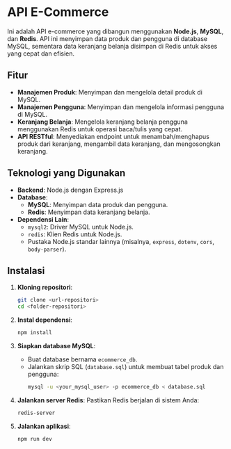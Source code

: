 # API E-Commerce

Ini adalah API e-commerce yang dibangun menggunakan **Node.js**, **MySQL**, dan **Redis**. API ini menyimpan data produk dan pengguna di database MySQL, sementara data keranjang belanja disimpan di Redis untuk akses yang cepat dan efisien.

## Fitur
- **Manajemen Produk**: Menyimpan dan mengelola detail produk di MySQL.
- **Manajemen Pengguna**: Menyimpan dan mengelola informasi pengguna di MySQL.
- **Keranjang Belanja**: Mengelola keranjang belanja pengguna menggunakan Redis untuk operasi baca/tulis yang cepat.
- **API RESTful**: Menyediakan endpoint untuk menambah/menghapus produk dari keranjang, mengambil data keranjang, dan mengosongkan keranjang.

## Teknologi yang Digunakan
- **Backend**: Node.js dengan Express.js
- **Database**:
  - **MySQL**: Menyimpan data produk dan pengguna.
  - **Redis**: Menyimpan data keranjang belanja.
- **Dependensi Lain**:
  - `mysql2`: Driver MySQL untuk Node.js.
  - `redis`: Klien Redis untuk Node.js.
  - Pustaka Node.js standar lainnya (misalnya, `express`, `dotenv`, `cors`, `body-parser`).

## Instalasi
1. **Kloning repositori**:
   ```bash
   git clone <url-repositori>
   cd <folder-repositori>
   ```

2. **Instal dependensi**:
   ```bash
   npm install
   ```

3. **Siapkan database MySQL**:
   - Buat database bernama `ecommerce_db`.
   - Jalankan skrip SQL (`database.sql`) untuk membuat tabel produk dan pengguna:
     ```bash
     mysql -u <your_mysql_user> -p ecommerce_db < database.sql
     ```

4. **Jalankan server Redis**:
   Pastikan Redis berjalan di sistem Anda:
   ```bash
   redis-server
   ```

5. **Jalankan aplikasi**:
   ```bash
   npm run dev
   ```